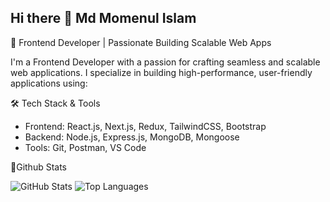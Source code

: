 ## Hi there 👋 Md Momenul Islam


🚀 Frontend Developer | Passionate Building Scalable Web Apps

I'm a Frontend Developer with a passion for crafting seamless and scalable web applications. I specialize in building high-performance, user-friendly applications using:

🛠️ Tech Stack & Tools
* Frontend: React.js, Next.js, Redux, TailwindCSS, Bootstrap
* Backend: Node.js, Express.js, MongoDB, Mongoose
* Tools: Git, Postman, VS Code


📌Github Stats       

![GitHub Stats](https://github-readme-stats.vercel.app/api?username=momenul162&show_icons=true&theme=default)
![Top Languages](https://github-readme-stats.vercel.app/api/top-langs/?username=momenul162&layout=compact)
